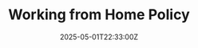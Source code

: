 ---
title: Working from Home Policy
linkTitle: Working from Home Policy
date: '2025-05-01T22:33:00Z'
weight: 1
description: The policy outlines guidelines for remote work, emphasizing employee
  responsibilities for safety, communication, and information security, while managers
  must approve arrangements and provide support. Compliance with health standards
  and regular reviews are required to ensure effectiveness.
draft: false
ref: working-from-home-policy
---